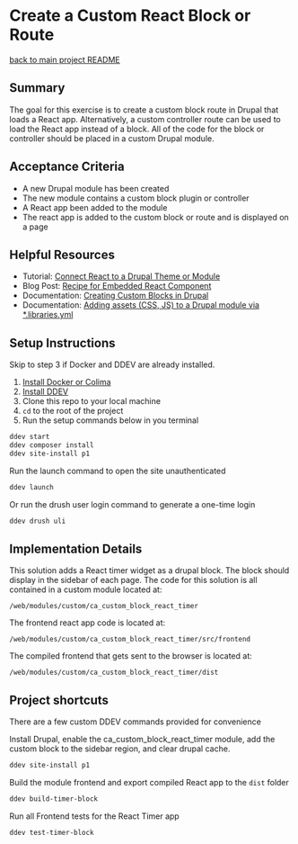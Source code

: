 # Create a Custom React Block or Route

[back to main project README](../../README.md)

## Summary

The goal for this exercise is to create a custom block route in Drupal that loads a React app. Alternatively, a custom controller route can be used to load the React app instead of a block. All of the code for the block or controller should be placed in a custom Drupal module.

## Acceptance Criteria

- A new Drupal module has been created 
- The new module contains a custom block plugin or controller
- A React app been added to the module
- The react app is added to the custom block or route and is displayed on a page

## Helpful Resources

- Tutorial: [Connect React to a Drupal Theme or Module](https://drupalize.me/tutorial/connect-react-drupal-theme-or-module?p=3253)
- Blog Post: [Recipe for Embedded React Component](https://www.mediacurrent.com/)
- Documentation: [Creating Custom Blocks in Drupal](https://www.drupal.org/docs/creating-modules/creating-custom-blocks)
- Documentation: [Adding assets (CSS, JS) to a Drupal module via *.libraries.yml](https://www.drupal.org/docs/develop/creating-modules/adding-assets-css-js-to-a-drupal-module-via-librariesyml)

## Setup Instructions

Skip to step 3 if Docker and DDEV are already installed.

1. [Install Docker or Colima](https://ddev.readthedocs.io/en/stable/users/install/docker-installation/)
2. [Install DDEV](https://ddev.readthedocs.io/en/stable/users/install/ddev-installation/)
3. Clone this repo to your local machine
4. `cd` to the root of the project
5. Run the setup commands below in you terminal
```bash
ddev start
ddev composer install
ddev site-install p1
```
Run the launch command to open the site unauthenticated
```bash
ddev launch
```
Or run the drush user login command to generate a one-time login
```bash
ddev drush uli
```

## Implementation Details

This solution adds a React timer widget as a drupal block. The block should display in the sidebar of each page. The code for this solution is all contained in a custom module located at:
```
/web/modules/custom/ca_custom_block_react_timer
```
The frontend react app code is located at:
```
/web/modules/custom/ca_custom_block_react_timer/src/frontend
```
The compiled frontend that gets sent to the browser is located at:
```
/web/modules/custom/ca_custom_block_react_timer/dist
```
## Project shortcuts
There are a few custom DDEV commands provided for convenience

Install Drupal, enable the ca_custom_block_react_timer module, add the custom block to the sidebar region, and clear drupal cache.
```bash
ddev site-install p1
```
Build the module frontend and export compiled React app to the `dist` folder
```bash
ddev build-timer-block
```
Run all Frontend tests for the React Timer app
```bash
ddev test-timer-block
```



